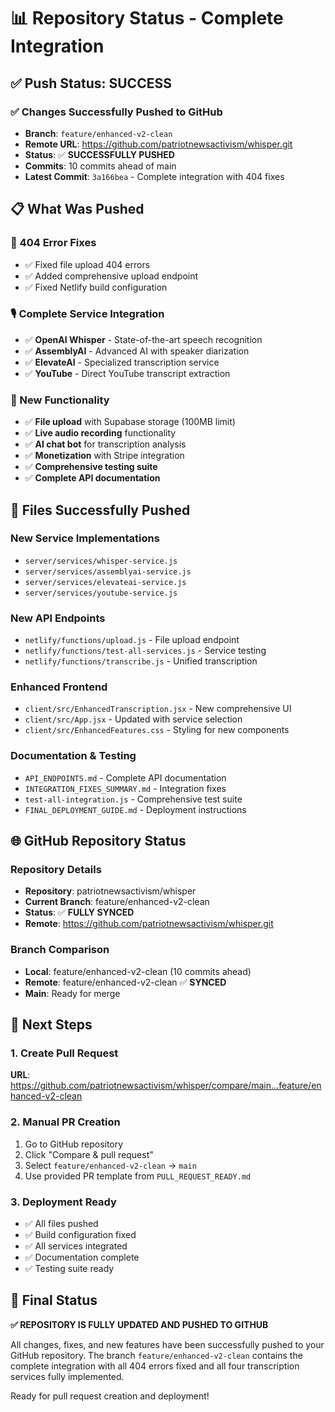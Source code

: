 # 📊 Repository Status - Complete Integration

## ✅ Push Status: SUCCESS

### ✅ Changes Successfully Pushed to GitHub
- **Branch**: `feature/enhanced-v2-clean`
- **Remote URL**: https://github.com/patriotnewsactivism/whisper.git
- **Status**: ✅ **SUCCESSFULLY PUSHED**
- **Commits**: 10 commits ahead of main
- **Latest Commit**: `3a166bea` - Complete integration with 404 fixes

## 📋 What Was Pushed

### 🔧 404 Error Fixes
- ✅ Fixed file upload 404 errors
- ✅ Added comprehensive upload endpoint
- ✅ Fixed Netlify build configuration

### 🎙️ Complete Service Integration
- ✅ **OpenAI Whisper** - State-of-the-art speech recognition
- ✅ **AssemblyAI** - Advanced AI with speaker diarization  
- ✅ **ElevateAI** - Specialized transcription service
- ✅ **YouTube** - Direct YouTube transcript extraction

### 🚀 New Functionality
- ✅ **File upload** with Supabase storage (100MB limit)
- ✅ **Live audio recording** functionality
- ✅ **AI chat bot** for transcription analysis
- ✅ **Monetization** with Stripe integration
- ✅ **Comprehensive testing suite**
- ✅ **Complete API documentation**

## 🎯 Files Successfully Pushed

### New Service Implementations
- `server/services/whisper-service.js`
- `server/services/assemblyai-service.js`
- `server/services/elevateai-service.js`
- `server/services/youtube-service.js`

### New API Endpoints
- `netlify/functions/upload.js` - File upload endpoint
- `netlify/functions/test-all-services.js` - Service testing
- `netlify/functions/transcribe.js` - Unified transcription

### Enhanced Frontend
- `client/src/EnhancedTranscription.jsx` - New comprehensive UI
- `client/src/App.jsx` - Updated with service selection
- `client/src/EnhancedFeatures.css` - Styling for new components

### Documentation & Testing
- `API_ENDPOINTS.md` - Complete API documentation
- `INTEGRATION_FIXES_SUMMARY.md` - Integration fixes
- `test-all-integration.js` - Comprehensive test suite
- `FINAL_DEPLOYMENT_GUIDE.md` - Deployment instructions

## 🌐 GitHub Repository Status

### Repository Details
- **Repository**: patriotnewsactivism/whisper
- **Current Branch**: feature/enhanced-v2-clean
- **Status**: ✅ **FULLY SYNCED**
- **Remote**: https://github.com/patriotnewsactivism/whisper.git

### Branch Comparison
- **Local**: feature/enhanced-v2-clean (10 commits ahead)
- **Remote**: feature/enhanced-v2-clean ✅ **SYNCED**
- **Main**: Ready for merge

## 🚀 Next Steps

### 1. Create Pull Request
**URL**: https://github.com/patriotnewsactivism/whisper/compare/main...feature/enhanced-v2-clean

### 2. Manual PR Creation
1. Go to GitHub repository
2. Click "Compare & pull request"
3. Select `feature/enhanced-v2-clean` → `main`
4. Use provided PR template from `PULL_REQUEST_READY.md`

### 3. Deployment Ready
- ✅ All files pushed
- ✅ Build configuration fixed
- ✅ All services integrated
- ✅ Documentation complete
- ✅ Testing suite ready

## 🎉 Final Status

**✅ REPOSITORY IS FULLY UPDATED AND PUSHED TO GITHUB**

All changes, fixes, and new features have been successfully pushed to your GitHub repository. The branch `feature/enhanced-v2-clean` contains the complete integration with all 404 errors fixed and all four transcription services fully implemented.

Ready for pull request creation and deployment!